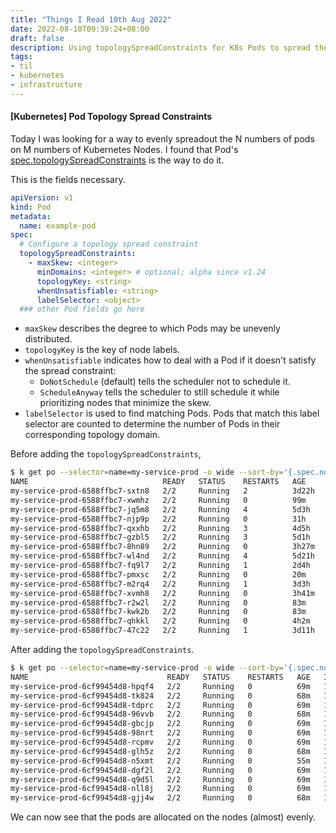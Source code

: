 ```yaml
---
title: "Things I Read 10th Aug 2022"
date: 2022-08-10T09:39:24+08:00
draft: false
description: Using topologySpreadConstraints for K8s Pods to spread the Pods evenly
tags:
- til
- kubernetes
- infrastructure
---
```


#### [Kubernetes] Pod Topology Spread Constraints

Today I was looking for a way to evenly spreadout the N numbers of pods on M numbers of Kubernetes Nodes.
I found that Pod's [spec.topologySpreadConstraints](https://kubernetes.io/docs/concepts/scheduling-eviction/topology-spread-constraints/) is the way to do it.

This is the fields necessary.
```yaml
apiVersion: v1
kind: Pod
metadata:
  name: example-pod
spec:
  # Configure a topology spread constraint
  topologySpreadConstraints:
    - maxSkew: <integer>
      minDomains: <integer> # optional; alpha since v1.24
      topologyKey: <string>
      whenUnsatisfiable: <string>
      labelSelector: <object>
  ### other Pod fields go here
```

- `maxSkew` describes the degree to which Pods may be unevenly distributed.
- `topologyKey` is the key of node labels.
- `whenUnsatisfiable` indicates how to deal with a Pod if it doesn't satisfy the spread constraint:
    - `DoNotSchedule` (default) tells the scheduler not to schedule it.
    - `ScheduleAnyway` tells the scheduler to still schedule it while prioritizing nodes that minimize the skew.
- `labelSelector` is used to find matching Pods. Pods that match this label selector are counted to determine the number of Pods in their corresponding topology domain.


Before adding the `topologySpreadConstraints`,

```bash
$ k get po --selector=name=my-service-prod -o wide --sort-by='{.spec.nodeName}'
NAME                              READY   STATUS    RESTARTS   AGE     IP              NODE                              NOMINATED NODE   READINESS GATES
my-service-prod-6588ffbc7-sxtn8   2/2     Running   2          3d22h   10.28.144.248   gke-my-kube-nodes-ae7c9e16-kgt6   <none>           <none>
my-service-prod-6588ffbc7-xwmhz   2/2     Running   0          99m     10.28.144.26    gke-my-kube-nodes-ae7c9e16-kgt6   <none>           <none>
my-service-prod-6588ffbc7-jq5m8   2/2     Running   4          5d3h    10.28.144.218   gke-my-kube-nodes-ae7c9e16-kgt6   <none>           <none>
my-service-prod-6588ffbc7-njp9p   2/2     Running   0          31h     10.28.230.16    gke-my-kube-nodes-ae7c9e16-msct   <none>           <none>
my-service-prod-6588ffbc7-qxxhb   2/2     Running   3          4d5h    10.28.230.115   gke-my-kube-nodes-ae7c9e16-msct   <none>           <none>
my-service-prod-6588ffbc7-gzbl5   2/2     Running   3          5d1h    10.28.239.27    gke-my-kube-nodes-ae7c9e16-nlwh   <none>           <none>
my-service-prod-6588ffbc7-8hn89   2/2     Running   0          3h27m   10.28.239.65    gke-my-kube-nodes-ae7c9e16-nlwh   <none>           <none>
my-service-prod-6588ffbc7-wl4nd   2/2     Running   4          5d21h   10.28.148.147   gke-my-kube-nodes-ae7c9e16-pxd9   <none>           <none>
my-service-prod-6588ffbc7-fq9l7   2/2     Running   1          2d4h    10.28.148.46    gke-my-kube-nodes-ae7c9e16-pxd9   <none>           <none>
my-service-prod-6588ffbc7-pmxsc   2/2     Running   0          20m     10.28.148.148   gke-my-kube-nodes-ae7c9e16-pxd9   <none>           <none>
my-service-prod-6588ffbc7-m2rq4   2/2     Running   1          3d3h    10.29.131.225   gke-my-kube-nodes-ae7c9e16-qmtx   <none>           <none>
my-service-prod-6588ffbc7-xvmh8   2/2     Running   0          3h41m   10.29.131.78    gke-my-kube-nodes-ae7c9e16-qmtx   <none>           <none>
my-service-prod-6588ffbc7-r2w2l   2/2     Running   0          83m     10.29.14.6      gke-my-kube-nodes-ae7c9e16-s2qk   <none>           <none>
my-service-prod-6588ffbc7-kwk2b   2/2     Running   0          83m     10.29.14.7      gke-my-kube-nodes-ae7c9e16-s2qk   <none>           <none>
my-service-prod-6588ffbc7-qhkkl   2/2     Running   0          4h2m    10.28.149.141   gke-my-kube-nodes-ae7c9e16-urkt   <none>           <none>
my-service-prod-6588ffbc7-47c22   2/2     Running   1          3d11h   10.28.149.180   gke-my-kube-nodes-ae7c9e16-urkt   <none>           <none>
```

After adding the `topologySpreadConstraints`.
```bash
$ k get po --selector=name=my-service-prod -o wide --sort-by='{.spec.nodeName}'
NAME                               READY   STATUS    RESTARTS   AGE   IP              NODE                              NOMINATED NODE   READINESS GATES
my-service-prod-6cf99454d8-hpqf4   2/2     Running   0          69m   10.28.144.42    gke-my-kube-nodes-ae7c9e16-kgt6   <none>           <none>
my-service-prod-6cf99454d8-tk824   2/2     Running   0          68m   10.28.144.45    gke-my-kube-nodes-ae7c9e16-kgt6   <none>           <none>
my-service-prod-6cf99454d8-tdprc   2/2     Running   0          69m   10.28.230.175   gke-my-kube-nodes-ae7c9e16-msct   <none>           <none>
my-service-prod-6cf99454d8-96vvb   2/2     Running   0          68m   10.28.230.177   gke-my-kube-nodes-ae7c9e16-msct   <none>           <none>
my-service-prod-6cf99454d8-gbcjp   2/2     Running   0          69m   10.28.239.121   gke-my-kube-nodes-ae7c9e16-nlwh   <none>           <none>
my-service-prod-6cf99454d8-98nrt   2/2     Running   0          69m   10.28.239.120   gke-my-kube-nodes-ae7c9e16-nlwh   <none>           <none>
my-service-prod-6cf99454d8-rcpmv   2/2     Running   0          69m   10.28.148.154   gke-my-kube-nodes-ae7c9e16-pxd9   <none>           <none>
my-service-prod-6cf99454d8-glh5z   2/2     Running   0          68m   10.28.148.156   gke-my-kube-nodes-ae7c9e16-pxd9   <none>           <none>
my-service-prod-6cf99454d8-n5xmt   2/2     Running   0          55m   10.29.131.99    gke-my-kube-nodes-ae7c9e16-qmtx   <none>           <none>
my-service-prod-6cf99454d8-dgf2l   2/2     Running   0          69m   10.29.14.31     gke-my-kube-nodes-ae7c9e16-s2qk   <none>           <none>
my-service-prod-6cf99454d8-q9d5l   2/2     Running   0          69m   10.29.14.32     gke-my-kube-nodes-ae7c9e16-s2qk   <none>           <none>
my-service-prod-6cf99454d8-nll8j   2/2     Running   0          69m   10.28.149.164   gke-my-kube-nodes-ae7c9e16-urkt   <none>           <none>
my-service-prod-6cf99454d8-gjj4w   2/2     Running   0          68m   10.28.149.166   gke-my-kube-nodes-ae7c9e16-urkt   <none>           <none>
```

We can now see that the pods are allocated on the nodes (almost) evenly.

